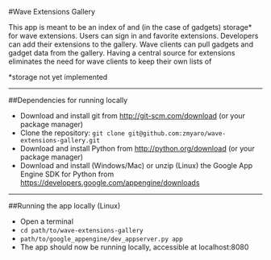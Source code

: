 #Wave Extensions Gallery

This app is meant to be an index of and (in the case of gadgets) storage* for wave extensions.  Users can sign in and favorite extensions.  Developers can add their extensions to the gallery.  Wave clients can pull gadgets and gadget data from the gallery.  Having a central source for extensions eliminates the need for wave clients to keep their own lists of

*storage not yet implemented

--------

##Dependencies for running locally

* Download and install git from http://git-scm.com/download (or your package manager)
* Clone the repository: `git clone git@github.com:zmyaro/wave-extensions-gallery.git`
* Download and install Python from http://python.org/download (or your package manager)
* Download and install (Windows/Mac) or unzip (Linux) the Google App Engine SDK for Python from https://developers.google.com/appengine/downloads

--------

##Running the app locally (Linux)

* Open a terminal
* `cd path/to/wave-extensions-gallery`
* `path/to/google_appengine/dev_appserver.py app`
* The app should now be running locally, accessible at localhost:8080
